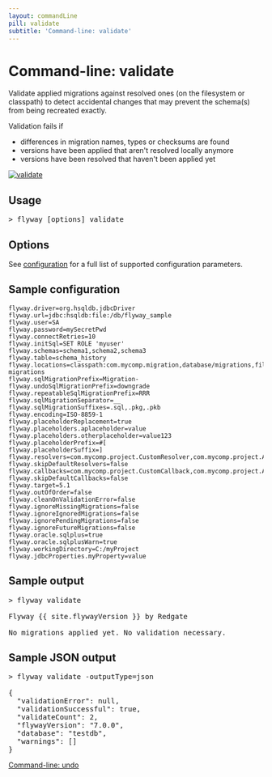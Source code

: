 ```yaml
---
layout: commandLine
pill: validate
subtitle: 'Command-line: validate'
---
```

# Command-line: validate

Validate applied migrations against resolved ones (on the filesystem or classpath)
to detect accidental changes that may prevent the schema(s) from being recreated exactly.

Validation fails if
- differences in migration names, types or checksums are found
- versions have been applied that aren't resolved locally anymore
- versions have been resolved that haven't been applied yet

<a href="/documentation/command/validate"><img src="/assets/balsamiq/command-validate.png" alt="validate"></a>

## Usage

<pre class="console"><span>&gt;</span> flyway [options] validate</pre>

## Options

See [configuration](/documentation/configuration/configuration) for a full list of supported configuration parameters.

## Sample configuration

```properties
flyway.driver=org.hsqldb.jdbcDriver
flyway.url=jdbc:hsqldb:file:/db/flyway_sample
flyway.user=SA
flyway.password=mySecretPwd
flyway.connectRetries=10
flyway.initSql=SET ROLE 'myuser'
flyway.schemas=schema1,schema2,schema3
flyway.table=schema_history
flyway.locations=classpath:com.mycomp.migration,database/migrations,filesystem:/sql-migrations
flyway.sqlMigrationPrefix=Migration-
flyway.undoSqlMigrationPrefix=downgrade
flyway.repeatableSqlMigrationPrefix=RRR
flyway.sqlMigrationSeparator=__
flyway.sqlMigrationSuffixes=.sql,.pkg,.pkb
flyway.encoding=ISO-8859-1
flyway.placeholderReplacement=true
flyway.placeholders.aplaceholder=value
flyway.placeholders.otherplaceholder=value123
flyway.placeholderPrefix=#[
flyway.placeholderSuffix=]
flyway.resolvers=com.mycomp.project.CustomResolver,com.mycomp.project.AnotherResolver
flyway.skipDefaultResolvers=false
flyway.callbacks=com.mycomp.project.CustomCallback,com.mycomp.project.AnotherCallback
flyway.skipDefaultCallbacks=false
flyway.target=5.1
flyway.outOfOrder=false
flyway.cleanOnValidationError=false
flyway.ignoreMissingMigrations=false
flyway.ignoreIgnoredMigrations=false
flyway.ignorePendingMigrations=false
flyway.ignoreFutureMigrations=false
flyway.oracle.sqlplus=true
flyway.oracle.sqlplusWarn=true
flyway.workingDirectory=C:/myProject
flyway.jdbcProperties.myProperty=value
```

## Sample output

<pre class="console">&gt; flyway validate

Flyway {{ site.flywayVersion }} by Redgate

No migrations applied yet. No validation necessary.</pre>

## Sample JSON output

<pre class="console">&gt; flyway validate -outputType=json

{
  "validationError": null,
  "validationSuccessful": true,
  "validateCount": 2,
  "flywayVersion": "7.0.0",
  "database": "testdb",
  "warnings": []
}</pre>

<p class="next-steps">
    <a class="btn btn-primary" href="/documentation/usage/commandline/undo">Command-line: undo <i class="fa fa-arrow-right"></i></a>
</p>
